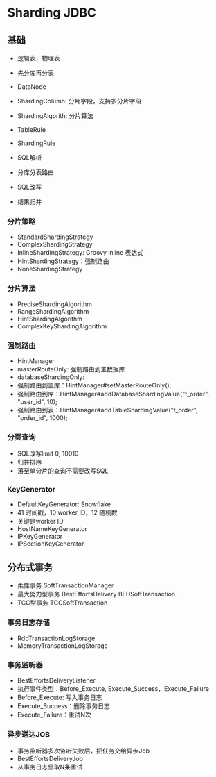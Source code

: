 # Sharding JDBC

## 基础
- 逻辑表，物理表
- 先分库再分表
- DataNode
- ShardingColumn: 分片字段，支持多分片字段
- ShardingAlgorith: 分片算法

- TableRule
- ShardingRule

- SQL解析
- 分库分表路由
- SQL改写
- 结果归并

### 分片策略
- StandardShardingStrategy
- ComplexShardingStrategy
- InlineShardingStrategy: Groovy inline 表达式
- HintShardingStrategy：强制路由
- NoneShardingStrategy

### 分片算法
- PreciseShardingAlgorithm
- RangeShardingAlgorithm
- HintShardingAlgorithm
- ComplexKeyShardingAlgorithm

### 强制路由
- HintManager
- masterRouteOnly: 强制路由到主数据库
- databaseShardingOnly: 
- 强制路由到主库：HintManager#setMasterRouteOnly();
- 强制路由到库：HintManager#addDatabaseShardingValue("t_order", "user_id", 10);
- 强制路由到表：HintManager#addTableShardingValue("t_order", "order_id", 1000);

### 分页查询
- SQL改写limit 0, 10010
- 归并排序
- 落至单分片的查询不需要改写SQL

### KeyGenerator
- DefaultKeyGenerator: Snowflake 
- 41 时间戳，10  worker ID，12 随机数
- 关键是worker ID
- HostNameKeyGenerator
- IPKeyGenerator
- IPSectionKeyGenerator


## 分布式事务
- 柔性事务 SoftTransactionManager
- 最大努力型事务 BestEffortsDelivery BEDSoftTransaction
- TCC型事务 TCCSoftTransaction

### 事务日志存储
- RdbTransactionLogStorage
- MemoryTransactionLogStorage

### 事务监听器
- BestEffortsDeliveryListener
- 执行事件类型：Before_Execute, Execute_Success，Execute_Failure 
- Before_Execute: 写入事务日志
- Execute_Success：删除事务日志
- Execute_Failure：重试N次

### 异步送达JOB
- 事务监听器多次监听失败后，把任务交给异步Job
- BestEffortsDeliveryJob
- 从事务日志里取N条重试




